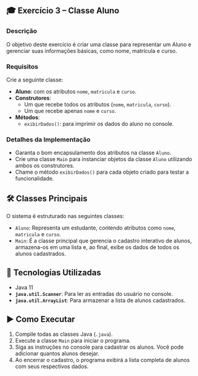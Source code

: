 ## 🎓 Exercício 3 – Classe Aluno

### Descrição
O objetivo deste exercício é criar uma classe para representar um Aluno e gerenciar suas informações básicas, como nome, matrícula e curso.

### Requisitos
Crie a seguinte classe:
- **Aluno**: com os atributos `nome`, `matricula` e `curso`.
- **Construtores**:
    - Um que recebe todos os atributos (`nome`, `matricula`, `curso`).
    - Um que recebe apenas `nome` e `curso`.
- **Métodos**:
    - `exibirDados()`: para imprimir os dados do aluno no console.

### Detalhes da Implementação
- Garanta o bom encapsulamento dos atributos na classe `Aluno`.
- Crie uma classe `Main` para instanciar objetos da classe `Aluno` utilizando ambos os construtores.
- Chame o método `exibirDados()` para cada objeto criado para testar a funcionalidade.

## 🛠️ Classes Principais
O sistema é estruturado nas seguintes classes:
- `Aluno`: Representa um estudante, contendo atributos como `nome`, `matricula` e `curso`.
- `Main`: É a classe principal que gerencia o cadastro interativo de alunos, armazena-os em uma lista e, ao final, exibe os dados de todos os alunos cadastrados.

## 🔧 Tecnologias Utilizadas
- Java 11
- **`java.util.Scanner`**: Para ler as entradas do usuário no console.
- **`java.util.ArrayList`**: Para armazenar a lista de alunos cadastrados.

## ▶️ Como Executar
1. Compile todas as classes Java (`.java`).
2. Execute a classe `Main` para iniciar o programa.
3. Siga as instruções no console para cadastrar os alunos. Você pode adicionar quantos alunos desejar.
4. Ao encerrar o cadastro, o programa exibirá a lista completa de alunos com seus respectivos dados.
